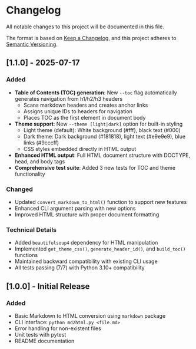 # Changelog

All notable changes to this project will be documented in this file.

The format is based on [Keep a Changelog](https://keepachangelog.com/en/1.0.0/),
and this project adheres to [Semantic Versioning](https://semver.org/spec/v2.0.0.html).

## [1.1.0] - 2025-07-17

### Added
- **Table of Contents (TOC) generation**: New `--toc` flag automatically generates navigation from h1/h2/h3 headers
  - Scans markdown headers and creates anchor links
  - Assigns unique IDs to headers for navigation
  - Places TOC as the first element in document body
- **Theme support**: New `--theme [light|dark]` option for built-in styling
  - Light theme (default): White background (#fff), black text (#000)
  - Dark theme: Dark background (#181818), light text (#e9e9e9), blue links (#9cccff)
  - CSS styles embedded directly in HTML output
- **Enhanced HTML output**: Full HTML document structure with DOCTYPE, head, and body tags
- **Comprehensive test suite**: Added 3 new tests for TOC and theme functionality

### Changed
- Updated `convert_markdown_to_html()` function to support new features
- Enhanced CLI argument parsing with new options
- Improved HTML structure with proper document formatting

### Technical Details
- Added `beautifulsoup4` dependency for HTML manipulation
- Implemented `get_theme_css()`, `generate_header_id()`, and `build_toc()` functions
- Maintained backward compatibility with existing CLI usage
- All tests passing (7/7) with Python 3.10+ compatibility

## [1.0.0] - Initial Release

### Added
- Basic Markdown to HTML conversion using `markdown` package
- CLI interface: `python md2html.py <file.md>`
- Error handling for non-existent files
- Unit tests with pytest
- README documentation
